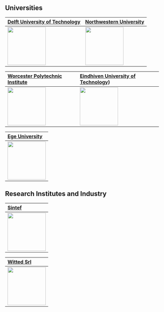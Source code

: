 ## Universities

| [Delft University of Technology](https://www.tudelft.nl/) | [Northwestern University](https://www.northwestern.edu/) |
|:-----------------------------------|:-----------------------------------|
| <img src="https://d2k0ddhflgrk1i.cloudfront.net/Websections/Huisstijl/Bouwstenen/Logo/Descriptor/TUDelft_logo_descriptor_rgb.png" height="125"> | <img src="https://www.northwestern.edu/brand/images/nu-horizontal.jpg" height="125"> |

| [Worcester Polytechnic Institute](https://www.wpi.edu/) | [Eindhiven University of Technology](https://www.tue.nl/en/)) |
|:-----------------------------------|:-----------------------------------|
| <img src="https://www.wpi.edu/sites/default/files/inline-image/Offices/Marketing-Communications/WPI_Inst_Prim_FulClr.png" height="125"> | <img src="https://upload.wikimedia.org/wikipedia/commons/7/78/Eindhoven_University_of_Technology_logo_new.png?20190217013828" height="125"> |

| [Ege University](https://www.ege.edu.tr/) |
|:-----------------------------------|
| <img src="https://ege.edu.tr/images/logo1.png" height="125"> | 


## Research Institutes and Industry

| [Sintef](https://www.sintef.no/en/) |
|:-----------------------------------|
| <img src="https://kommunikasjon.ntb.no/data/images/00560/52a83680-eb2a-4784-b330-05dbce25f769.jpg" height="125"> | 


| [Witted Srl](https://www.witted.eco/) |
|:-----------------------------------|
| <img src="https://media-exp1.licdn.com/dms/image/C4E0BAQGZbfzxnkYFUQ/company-logo_200_200/0/1627046225160?e=1669248000&v=beta&t=D0quY3AUE8jfGe8tyPp5mf--zLaOsNuh2QZj9s3IcdI" height="125"> | 





